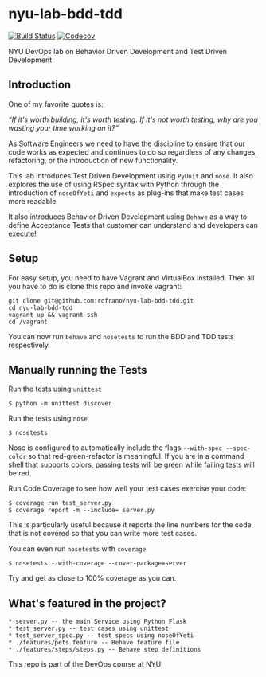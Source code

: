 # nyu-lab-bdd-tdd

[![Build Status](https://travis-ci.org/rofrano/nyu-lab-bdd-tdd.svg?branch=master)](https://travis-ci.org/rofrano/nyu-lab-bdd-tdd)
[![Codecov](https://img.shields.io/codecov/c/github/rofrano/nyu-lab-bdd-tdd.svg)]()

NYU DevOps lab on Behavior Driven Development and Test Driven Development

## Introduction

One of my favorite quotes is:

_“If it's worth building, it's worth testing.
If it's not worth testing, why are you wasting your time working on it?”_

As Software Engineers we need to have the discipline to ensure that our code works as expected and continues to do so regardless of any changes, refactoring, or the introduction of new functionality.

This lab introduces Test Driven Development using `PyUnit` and `nose`. It also explores the use of using RSpec syntax with Python through the introduction of `noseOfYeti` and `expects` as plug-ins that make test cases more readable.

It also introduces Behavior Driven Development using `Behave` as a way to define Acceptance Tests that customer can understand and developers can execute!

## Setup

For easy setup, you need to have Vagrant and VirtualBox installed. Then all you have to do is clone this repo and invoke vagrant:

    git clone git@github.com:rofrano/nyu-lab-bdd-tdd.git
    cd nyu-lab-bdd-tdd
    vagrant up && vagrant ssh
    cd /vagrant

You can now run `behave` and `nosetests` to run the BDD and TDD tests respectively.

## Manually running the Tests

Run the tests using `unittest`

    $ python -m unittest discover

Run the tests using `nose`

    $ nosetests

Nose is configured to automatically include the flags `--with-spec --spec-color` so that red-green-refactor is meaningful. If you are in a command shell that supports colors, passing tests will be green while failing tests will be red.

Run Code Coverage to see how well your test cases exercise your code:

    $ coverage run test_server.py
    $ coverage report -m --include= server.py

This is particularly useful because it reports the line numbers for the code that is not covered so that you can write more test cases.

You can even run `nosetests` with `coverage`

    $ nosetests --with-coverage --cover-package=server

Try and get as close to 100% coverage as you can.

## What's featured in the project?

    * server.py -- the main Service using Python Flask
    * test_server.py -- test cases using unittest
    * test_server_spec.py -- test specs using noseOfYeti
    * ./features/pets.feature -- Behave feature file
    * ./features/steps/steps.py -- Behave step definitions

This repo is part of the DevOps course at NYU
